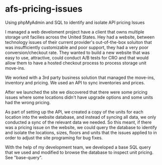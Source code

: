# afs-pricing-issues
Using phpMyAdmin and SQL to identify and isolate API pricing Issues

I managed a web develoment project have a client that owns multiple storage unit facilies across the United States. Hey had a website, between technology issues of their current provider's out-of-the-box soluiton that was insufficiently customizable and poor support, they had a very poor conversion/checkout rate. They wanted to build a new website that was easy to use, attractive, could conduct A/B tests for CRO and that would allow them to have a hosted checkout process to process storage unit move-ins.

We worked with a 3rd party business solution that managed the move-ins, inventory and pricing. We used an API to sync inventories and prices.

After we launched the site we discovered that there were some pricing issues where some locations didn't have upgrade options and some units had the wrong pricing. 

As part of setting up the API, we created a copy of the units for each location into the website database, and instead of syncing all data, we only conducted a sync of the relevant data we needed. So this meant, if there was a pricing issue on the website, we could query the database to identify and isolate the locations, sizes, floors and units that the issues applied to in order to adjust the site programing for bug fixes. 

With the help of my development team, we developed a base SQL query that we used and modified to browse the database to inspect unit pricing. See "base-query".
